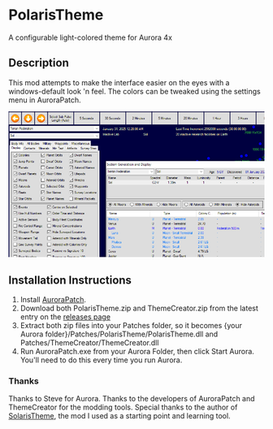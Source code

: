 # PolarisTheme
A configurable light-colored theme for Aurora 4x

## Description
This mod attempts to make the interface easier on the eyes with a windows-default look 'n feel. The colors can be tweaked using the settings menu in AuroraPatch.

![Polaris Theme](/PolarisTheme.png?raw=true)

## Installation Instructions
1. Install [AuroraPatch](https://github.com/Aurora-Modders/AuroraPatch/releases).
2. Download both PolarisTheme.zip and ThemeCreator.zip from the latest entry on the [releases page](https://github.com/quasar-kyle/PolarisTheme/releases)
3. Extract both zip files into your Patches folder, so it becomes {your Aurora folder}/Patches/PolarisTheme/PolarisTheme.dll and Patches/ThemeCreator/ThemeCreator.dll
4. Run AuroraPatch.exe from your Aurora Folder, then click Start Aurora. You'll need to do this every time you run Aurora.

### Thanks
Thanks to Steve for Aurora. Thanks to the developers of AuroraPatch and ThemeCreator for the modding tools. Special thanks to the author of [SolarisTheme](https://github.com/simast/SolarisTheme), the mod I used as a starting point and learning tool.
